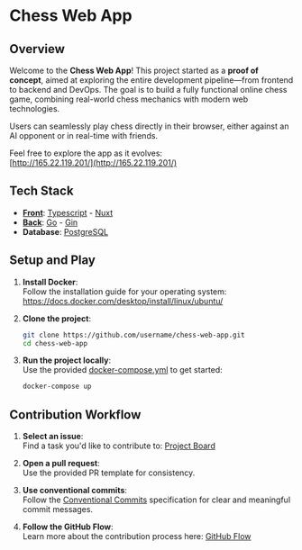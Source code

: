 # Chess Web App

## Overview
Welcome to the **Chess Web App**! This project started as a **proof of concept**, aimed at exploring the entire development pipeline—from frontend to backend and DevOps. The goal is to build a fully functional online chess game, combining real-world chess mechanics with modern web technologies.

Users can seamlessly play chess directly in their browser, either against an AI opponent or in real-time with friends.

Feel free to explore the app as it evolves:  
[http://165.22.119.201/](http://165.22.119.201/)

## Tech Stack
- [**Front**](/front): [Typescript](https://www.typescriptlang.org/) - [Nuxt](https://nuxt.com/)
- [**Back**](/back): [Go](https://go.dev/) - [Gin](https://gin-gonic.com/)
- **Database**: [PostgreSQL](https://www.postgresql.org/)

## Setup and Play
1. **Install Docker**:  
   Follow the installation guide for your operating system:  
   https://docs.docker.com/desktop/install/linux/ubuntu/
   
2. **Clone the project**:
   ```bash
   git clone https://github.com/username/chess-web-app.git
   cd chess-web-app
   ```

3. **Run the project locally**:  
   Use the provided [docker-compose.yml](/docker-compose.yml) to get started:
   ```bash
   docker-compose up
   ```

## Contribution Workflow
1. **Select an issue**:  
   Find a task you'd like to contribute to: [Project Board](https://github.com/orgs/octodrome/projects/3)

2. **Open a pull request**:  
   Use the provided PR template for consistency.

3. **Use conventional commits**:  
   Follow the [Conventional Commits](https://www.conventionalcommits.org/en/v1.0.0/) specification for clear and meaningful commit messages.

4. **Follow the GitHub Flow**:  
   Learn more about the contribution process here: [GitHub Flow](https://docs.github.com/en/get-started/using-github/github-flow)

